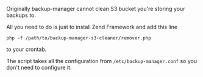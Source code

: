 Originally backup-manager cannot clean S3 bucket you're storing your backups to.

All you need to do is just to install Zend Framework and add this line

    php -f /path/to/backup-manager-s3-cleaner/remover.php
    
to your crontab.

The script takes all the configuration from `/etc/backup-manager.conf` so you don't need to configure it.